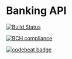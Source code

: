 # Banking API

[![Build Status](https://travis-ci.org/sirghiny/bank_api.svg?branch=develop)](https://travis-ci.org/sirghiny/bank_api)

[![BCH compliance](https://bettercodehub.com/edge/badge/sirghiny/bank_api?branch=develop)](https://bettercodehub.com/)

[![codebeat badge](https://codebeat.co/badges/c36a8cb3-5048-4caf-879b-df318f73f132)](https://codebeat.co/projects/github-com-sirghiny-bank_api-develop)